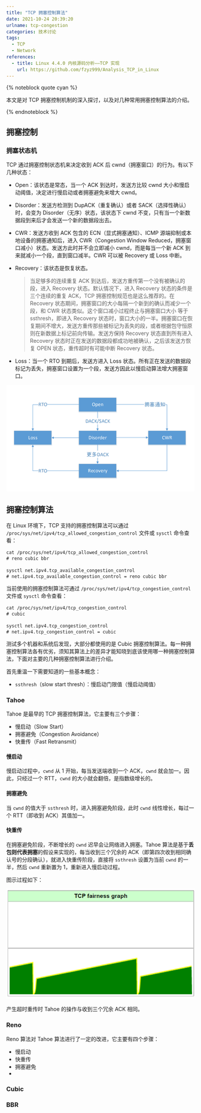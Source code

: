 ```yaml
---
title: "TCP 拥塞控制算法"
date: 2021-10-24 20:39:20
urlname: tcp-congestion
categories: 技术讨论
tags:
  - TCP
  - Network
references:
  - title: Linux 4.4.0 内核源码分析——TCP 实现
    url: https://github.com/fzyz999/Analysis_TCP_in_Linux
---
```


{% noteblock quote cyan %}

本文是对 TCP 拥塞控制机制的深入探讨，以及对几种常用拥塞控制算法的介绍。

{% endnoteblock %}

<!-- more -->

## 拥塞控制

### 拥塞状态机

TCP 通过拥塞控制状态机来决定收到 ACK 后 cwnd（拥塞窗口）的行为。有以下几种状态：

- Open：该状态是常态，当一个 ACK 到达时，发送方比较 cwnd 大小和慢启动阈值，决定进行慢启动或者拥塞避免来增大 cwnd。

- Disorder：发送方检测到 DupACK（重复确认）或者 SACK（选择性确认）时，会变为 Disorder（无序）状态，该状态下 cwnd 不变，只有当一个新数据段到来后才会发送一个新的数据段出去。

- CWR：发送方收到 ACK 包含的 ECN（显式拥塞通知）、ICMP 源端抑制或本地设备的拥塞通知后，进入 CWR（Congestion Window Reduced，拥塞窗口减小）状态。发送方此时并不会立即减小 cwnd，而是每当一个新 ACK 到来就减小一个段，直到窗口减半。CWR 可以被 Recovery 或 Loss 中断。

- Recovery：该状态是恢复状态。

  > 当足够多的连续重复 ACK 到达后，发送方重传第一个没有被确认的段，进入 Recovery 状态。默认情况下，进入 Recovery 状态的条件是三个连续的重复 ACK，TCP 拥塞控制规范也是这么推荐的。在 Recovery 状态期间，拥塞窗口的大小每隔一个新到的确认而减少一个段，和 CWR 状态类似。这个窗口减小过程终止与拥塞窗口大小 等于 ssthresh，即进入 Recovery 状态时，窗口大小的一半。拥塞窗口在恢复期间不增大，发送方重传那些被标记为丢失的段，或者根据包守恒原则在新数据上标记前向传输。发送方保持 Recovery 状态直到所有进入 Recovery 状态时正在发送的数据段都成功地被确认，之后该发送方恢复 OPEN 状态，重传超时有可能中断 Recovery 状态。

- Loss：当一个 RTO 到期后，发送方进入 Loss 状态。所有正在发送的数据段标记为丢失，拥塞窗口设置为一个段，发送方因此以慢启动算法增大拥塞窗口。

![拥塞控制状态机](TCP-%E6%8B%A5%E5%A1%9E%E6%8E%A7%E5%88%B6%E7%AE%97%E6%B3%95/image-20211024213044858.png)

## 拥塞控制算法

在 Linux 环境下，TCP 支持的拥塞控制算法可以通过 `/proc/sys/net/ipv4/tcp_allowed_congestion_control` 文件或 `sysctl` 命令查看：

```shell
cat /proc/sys/net/ipv4/tcp_allowed_congestion_control
# reno cubic bbr

sysctl net.ipv4.tcp_available_congestion_control
# net.ipv4.tcp_available_congestion_control = reno cubic bbr
```

当前使用的拥塞控制算法可通过 `/proc/sys/net/ipv4/tcp_congestion_control` 文件或 `sysctl` 命令查看：

```shell
cat /proc/sys/net/ipv4/tcp_congestion_control
# cubic

sysctl net.ipv4.tcp_congestion_control
# net.ipv4.tcp_congestion_control = cubic
```

测试多个机器和系统后发现，大部分都使用的是 Cubic 拥塞控制算法。每一种拥塞控制算法各有优劣，须知其算法上的差异才能知晓到底该使用哪一种拥塞控制算法，下面对主要的几种拥塞控制算法进行介绍。

首先重温一下需要知道的一些基本概念：

- `ssthresh`（slow start thresh）：慢启动门限值（慢启动阈值）

### Tahoe

Tahoe 是最早的 TCP 拥塞控制算法，它主要有三个步骤：

- 慢启动（Slow Start）
- 拥塞避免（Congestion Avoidance）
- 快重传（Fast Retransmit）

#### 慢启动

慢启动过程中，`cwnd` 从 1 开始，每当发送端收到一个 ACK，`cwnd` 就会加一。因此，只经过一个 RTT，`cwnd` 的大小就会翻倍，是指数级增长的。

#### 拥塞避免

当 `cwnd` 的值大于 `ssthresh` 时，进入拥塞避免阶段，此时 `cwnd` 线性增长，每过一个 RTT（即收到 ACK）其值加一。

#### 快重传

在拥塞避免阶段，不断增长的 `cwnd` 迟早会让网络进入拥塞。Tahoe 算法是基于**丢包则代表拥塞**的假设来实现的，每当收到三个冗余的 ACK（即第四次收到相同确认号的分段确认），就进入快重传阶段，直接将 `ssthresh` 设置为当前 `cwnd` 的一半，然后 `cwnd` 重新置为 1，重新进入慢启动过程。

图示过程如下：

![image-20211024222843488](TCP-%E6%8B%A5%E5%A1%9E%E6%8E%A7%E5%88%B6%E7%AE%97%E6%B3%95/image-20211024222843488.png)

产生超时重传时 Tahoe 的操作与收到三个冗余 ACK 相同。

### Reno

Reno 算法对 Tahoe 算法进行了一定的改进，它主要有四个步骤：

- 慢启动
- 快重传
- 拥塞避免
-

### Cubic

### BBR
